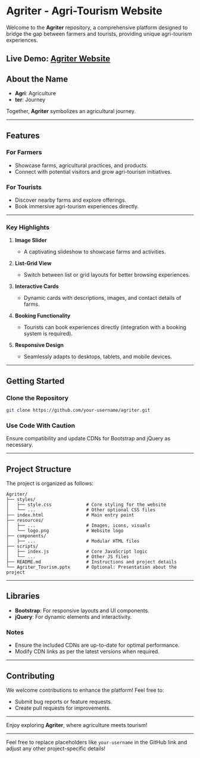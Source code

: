 # Agriter - Agri-Tourism Website

Welcome to the **Agriter** repository, a comprehensive platform designed to bridge the gap between farmers and tourists, providing unique agri-tourism experiences.

Live Demo: [Agriter Website](https://abhay-bharti.github.io/Agriter_HTML/) 
---

## **About the Name**
- **Agri**: Agriculture  
- **ter**: Journey  

Together, **Agriter** symbolizes an agricultural journey.

---

## **Features**

### **For Farmers**
- Showcase farms, agricultural practices, and products.
- Connect with potential visitors and grow agri-tourism initiatives.

### **For Tourists**
- Discover nearby farms and explore offerings.
- Book immersive agri-tourism experiences directly.

---

### **Key Highlights**
1. **Image Slider**  
   - A captivating slideshow to showcase farms and activities.  

2. **List-Grid View**  
   - Switch between list or grid layouts for better browsing experiences.  

3. **Interactive Cards**  
   - Dynamic cards with descriptions, images, and contact details of farms.  

4. **Booking Functionality**  
   - Tourists can book experiences directly (integration with a booking system is required).  

5. **Responsive Design**  
   - Seamlessly adapts to desktops, tablets, and mobile devices.

---

## **Getting Started**

### **Clone the Repository**
```bash
git clone https://github.com/your-username/agriter.git
```

### **Use Code With Caution**
Ensure compatibility and update CDNs for Bootstrap and jQuery as necessary.

---

## **Project Structure**

The project is organized as follows:

```plaintext
Agriter/
├── styles/
│   ├── style.css             # Core styling for the website
│   └── ...                   # Other optional CSS files
├── index.html                # Main entry point
├── resources/
│   ├── ...                   # Images, icons, visuals
│   └── logo.png              # Website logo
├── components/
│   ├── ...                   # Modular HTML files
├── scripts/
│   ├── index.js              # Core JavaScript logic
│   └── ...                   # Other JS files
├── README.md                 # Instructions and project details
└── Agriter_Tourism.pptx      # Optional: Presentation about the project
```

---

## **Libraries**
- **Bootstrap**: For responsive layouts and UI components.
- **jQuery**: For dynamic elements and interactivity.

### **Notes**  
- Ensure the included CDNs are up-to-date for optimal performance.
- Modify CDN links as per the latest versions when required.

---

## **Contributing**
We welcome contributions to enhance the platform! Feel free to:
- Submit bug reports or feature requests.
- Create pull requests for improvements.

---

Enjoy exploring **Agriter**, where agriculture meets tourism!  

--- 

Feel free to replace placeholders like `your-username` in the GitHub link and adjust any other project-specific details!
